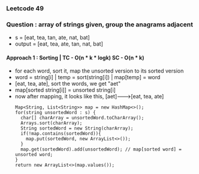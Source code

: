 ### Leetcode 49
### Question : array of strings given, group the anagrams adjacent
 - s = [eat, tea, tan, ate, nat, bat]
 - output = [eat, tea, ate, tan, nat, bat]

#### Approach 1 : Sorting | TC - O(n * k * logk) SC - O(n * k)
- for each word, sort it, map the unsorted version to its sorted version
- word = string[i] | temp = sort(string[i]) | map[temp] = word
- [eat, tea, ate], sort the words, we get "aet"
- map[sorted string[i]] = unsorted string[i]
- now after mapping, it looks like this, [aet]--->[eat, tea, ate]
  ```
  Map<String, List<String>> map = new HashMap<>();
  for(string unsortedWord : s) {
    char[] charArray = unsortedWord.toCharArray();
    Arrays.sort(charArray);
    String sortedWord = new String(charArray);
    if(!map.contains(sortedWord)){
      map.put(sortedWord, new ArrayList<>());
    }
    map.get(sortedWord).add(unsortedWord); // map[sorted word] = unsorted word;
  }
  return new ArrayList<>(map.values());
  ```
